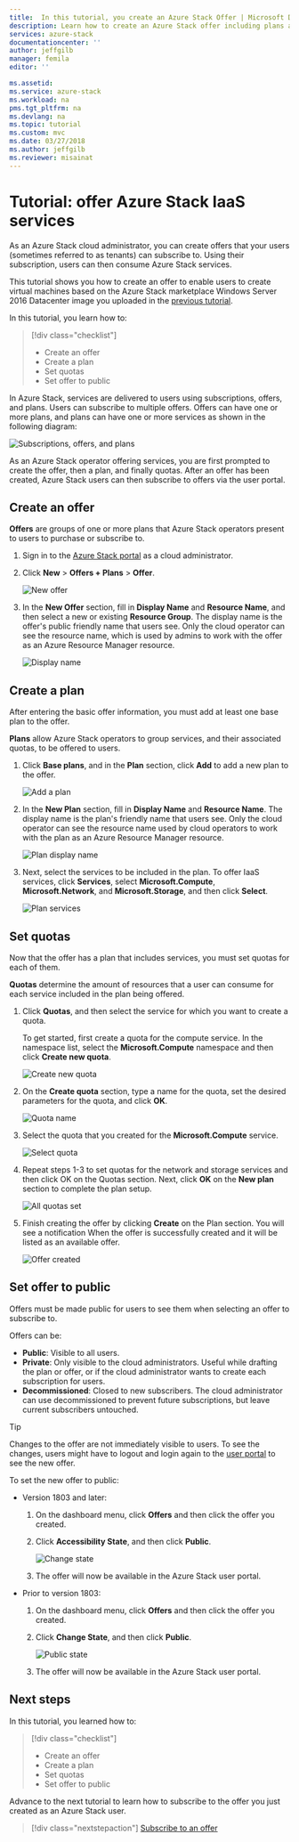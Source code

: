 ```yaml
---
title:  In this tutorial, you create an Azure Stack Offer | Microsoft Docs
description: Learn how to create an Azure Stack offer including plans and quotas. 
services: azure-stack
documentationcenter: ''
author: jeffgilb
manager: femila
editor: ''

ms.assetid: 
ms.service: azure-stack
ms.workload: na
pms.tgt_pltfrm: na
ms.devlang: na
ms.topic: tutorial
ms.custom: mvc
ms.date: 03/27/2018
ms.author: jeffgilb
ms.reviewer: misainat
---
```


# Tutorial: offer Azure Stack IaaS services
As an Azure Stack cloud administrator, you can create offers that your users (sometimes referred to as tenants) can subscribe to. Using their subscription, users can then consume Azure Stack services.

This tutorial shows you how to create an offer to enable users to create virtual machines based on the Azure Stack marketplace Windows Server 2016 Datacenter image you uploaded in the [previous tutorial](asdk-marketplace-item.md).

In this tutorial, you learn how to:

> [!div class="checklist"]
> * Create an offer
> * Create a plan
> * Set quotas
> * Set offer to public

In Azure Stack, services are delivered to users using subscriptions, offers, and plans. Users can subscribe to multiple offers. Offers can have one or more plans, and plans can have one or more services as shown in the following diagram:

![Subscriptions, offers, and plans](media/asdk-offer-services/sop.png)

As an Azure Stack operator offering services, you are first prompted to create the offer, then a plan, and finally quotas. After an offer has been created, Azure Stack users can then subscribe to offers via the user portal.

## Create an offer
**Offers** are groups of one or more plans that Azure Stack operators present to users to purchase or subscribe to.

1. Sign in to the [Azure Stack portal](https://adminportal.local.azurestack.external) as a cloud administrator.

2. Click **New** > **Offers + Plans** > **Offer**.

   ![New offer](media/asdk-offer-services/new-offer.png)

2. In the **New Offer** section, fill in **Display Name** and **Resource Name**, and then select a new or existing **Resource Group**. The display name is the offer's public friendly name that users see. Only the cloud operator can see the resource name, which is used by admins to work with the offer as an Azure Resource Manager resource.

   ![Display name](media/asdk-offer-services/offer-display-name.png)


## Create a plan
After entering the basic offer information, you must add at least one base plan to the offer. 

**Plans** allow Azure Stack operators to group services, and their associated quotas, to be offered to users.

1. Click **Base plans**, and in the **Plan** section, click **Add** to add a new plan to the offer.

   ![Add a plan](media/asdk-offer-services/new-plan.png)

2. In the **New Plan** section, fill in **Display Name** and **Resource Name**. The display name is the plan's friendly name that users see. Only the cloud operator can see the resource name used by cloud operators to work with the plan as an Azure Resource Manager resource.

   ![Plan display name](media/asdk-offer-services/plan-display-name.png)

3. Next, select the services to be included in the plan. To offer IaaS services, click **Services**, select **Microsoft.Compute**, **Microsoft.Network**, and **Microsoft.Storage**, and then click **Select**.

   ![Plan services](media/asdk-offer-services/select-services.png)


## Set quotas
Now that the offer has a plan that includes services, you must set quotas for each of them. 

**Quotas** determine the amount of resources that a user can consume for each service included in the plan being offered.

1. Click **Quotas**, and then select the service for which you want to create a quota. 

   To get started, first create a quota for the compute service. In the namespace list, select the **Microsoft.Compute** namespace and then click **Create new quota**.
   
   ![Create new quota](media/asdk-offer-services/create-quota.png)

2. On the **Create quota** section, type a name for the quota, set the desired parameters for the quota, and click **OK**.

   ![Quota name](media/asdk-offer-services/quota-properties.png)

3. Select the quota that you created for the **Microsoft.Compute** service.

   ![Select quota](media/asdk-offer-services/set-quota.png)

4. Repeat steps 1-3 to set quotas for the network and storage services and then click OK on the Quotas section. Next, click **OK** on the **New plan** section to complete the plan setup. 

   ![All quotas set](media/asdk-offer-services/all-quotas-set.png)

5. Finish creating the offer by clicking **Create** on the Plan section. You will see a notification When the offer is successfully created and it will be listed as an available offer.

   ![Offer created](media/asdk-offer-services/offer-complete.png)

## Set offer to public
Offers must be made public for users to see them when selecting an offer to subscribe to. 

Offers can be:
- **Public**: Visible to all users.
- **Private**: Only visible to the cloud administrators. Useful while drafting the plan or offer, or if the cloud administrator wants to create each subscription for users.
- **Decommissioned**: Closed to new subscribers. The cloud administrator can use decommissioned to prevent future subscriptions, but leave current subscribers untouched.

> [!TIP]
> Changes to the offer are not immediately visible to users. To see the changes, users might have to logout and login again to the [user portal](https://portal.local.azurestack.external) to see the new offer.

To set the new offer to public: 
   - Version 1803 and later: 
     1. On the dashboard menu, click **Offers** and then click the offer you created.

     2. Click **Accessibility State**, and then click **Public**.

        ![Change state](media/asdk-offer-services/change-state.png)

     3. The offer will now be available in the Azure Stack user portal.


   - Prior to version 1803:  
     1. On the dashboard menu, click **Offers** and then click the offer you created.

     2. Click **Change State**, and then click **Public**.

        ![Public state](media/asdk-offer-services/set-public.png)

     3. The offer will now be available in the Azure Stack user portal.

## Next steps

In this tutorial, you learned how to:

> [!div class="checklist"]
> * Create an offer
> * Create a plan
> * Set quotas
> * Set offer to public

Advance to the next tutorial to learn how to subscribe to the offer you just created as an Azure Stack user.

> [!div class="nextstepaction"]
> [Subscribe to an offer](asdk-subscribe-services.md)